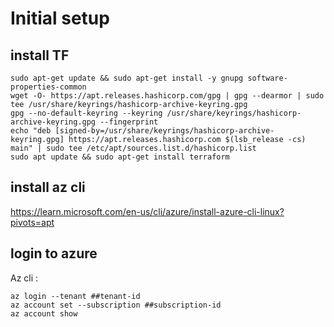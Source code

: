 # Initial setup

## install TF 

    sudo apt-get update && sudo apt-get install -y gnupg software-properties-common
    wget -O- https://apt.releases.hashicorp.com/gpg | gpg --dearmor | sudo tee /usr/share/keyrings/hashicorp-archive-keyring.gpg
    gpg --no-default-keyring --keyring /usr/share/keyrings/hashicorp-archive-keyring.gpg --fingerprint
    echo "deb [signed-by=/usr/share/keyrings/hashicorp-archive-keyring.gpg] https://apt.releases.hashicorp.com $(lsb_release -cs) main" | sudo tee /etc/apt/sources.list.d/hashicorp.list
    sudo apt update && sudo apt-get install terraform

## install az cli

https://learn.microsoft.com/en-us/cli/azure/install-azure-cli-linux?pivots=apt

## login to azure 
Az cli : 

    az login --tenant ##tenant-id
    az account set --subscription ##subscription-id
    az account show 
